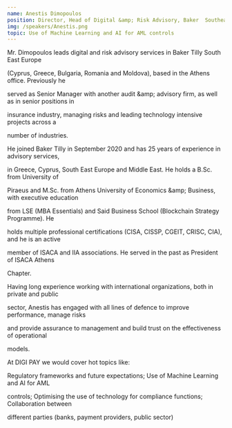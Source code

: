 ```yaml
---
name: Anestis Dimopoulos
position: Director, Head of Digital &amp; Risk Advisory, Baker  Southeast Europe
img: /speakers/Anestis.png
topic: Use of Machine Learning and AI for AML controls
---
```


Mr. Dimopoulos leads digital and risk advisory services in Baker Tilly South East Europe

(Cyprus, Greece, Bulgaria, Romania and Moldova), based in the Athens office. Previously he

served as Senior Manager with another audit \&amp; advisory firm, as well as in senior positions in

insurance industry, managing risks and leading technology intensive projects across a

number of industries.

He joined Baker Tilly in September 2020 and has 25 years of experience in advisory services,

in Greece, Cyprus, South East Europe and Middle East. He holds a B.Sc. from University of

Piraeus and M.Sc. from Athens University of Economics \&amp; Business, with executive education

from LSE (MBA Essentials) and Said Business School (Blockchain Strategy Programme). He

holds multiple professional certifications (CISA, CISSP, CGEIT, CRISC, CIA), and he is an active

member of ISACA and IIA associations. He served in the past as President of ISACA Athens

Chapter.

Having long experience working with international organizations, both in private and public

sector, Anestis has engaged with all lines of defence to improve performance, manage risks

and provide assurance to management and build trust on the effectiveness of operational

models.

Аt DIGI PAY we would cover hot topics like:

Regulatory frameworks and future expectations; Use of Machine Learning and AI for AML

controls; Optimising the use of technology for compliance functions; Collaboration between

different parties (banks, payment providers, public sector)
